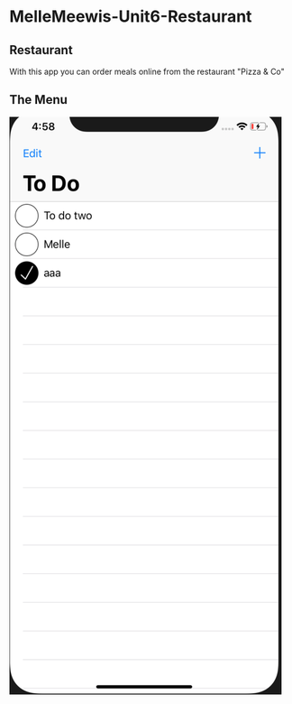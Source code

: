 # MelleMeewis-Unit6-Restaurant

## Restaurant
With this app you can order meals online from the restaurant "Pizza & Co"


## The Menu
![alt text](https://github.com/mellemeewis/MelleMeewis-Unit5-ToDoList/blob/master/doc/Schermafbeelding%202018-11-28%20om%2016.58.47.png)
